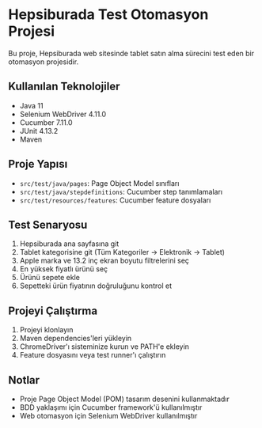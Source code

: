 # Hepsiburada Test Otomasyon Projesi

Bu proje, Hepsiburada web sitesinde tablet satın alma sürecini test eden bir otomasyon projesidir.

## Kullanılan Teknolojiler

- Java 11
- Selenium WebDriver 4.11.0
- Cucumber 7.11.0
- JUnit 4.13.2
- Maven

## Proje Yapısı

- `src/test/java/pages`: Page Object Model sınıfları
- `src/test/java/stepdefinitions`: Cucumber step tanımlamaları
- `src/test/resources/features`: Cucumber feature dosyaları

## Test Senaryosu

1. Hepsiburada ana sayfasına git
2. Tablet kategorisine git (Tüm Kategoriler -> Elektronik -> Tablet)
3. Apple marka ve 13.2 inç ekran boyutu filtrelerini seç
4. En yüksek fiyatlı ürünü seç
5. Ürünü sepete ekle
6. Sepetteki ürün fiyatının doğruluğunu kontrol et

## Projeyi Çalıştırma

1. Projeyi klonlayın
2. Maven dependencies'leri yükleyin
3. ChromeDriver'ı sisteminize kurun ve PATH'e ekleyin
4. Feature dosyasını veya test runner'ı çalıştırın

## Notlar

- Proje Page Object Model (POM) tasarım desenini kullanmaktadır
- BDD yaklaşımı için Cucumber framework'ü kullanılmıştır
- Web otomasyon için Selenium WebDriver kullanılmıştır 